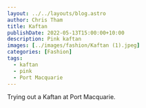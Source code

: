 ```yaml
---
layout: ../../layouts/blog.astro
author: Chris Tham
title: Kaftan
publishDate: 2022-05-13T15:00:00+10:00
description: Pink kaftan
images: [../images/fashion/Kaftan (1).jpeg]
categories: [Fashion]
tags:
  - kaftan
  - pink
  - Port Macquarie
---
```


Trying out a Kaftan at Port Macquarie.
